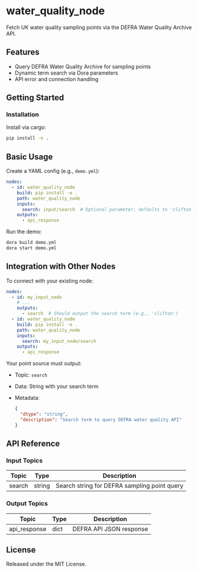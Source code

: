 # water_quality_node

Fetch UK water quality sampling points via the DEFRA Water Quality Archive API.

## Features
- Query DEFRA Water Quality Archive for sampling points
- Dynamic term search via Dora parameters
- API error and connection handling

## Getting Started

### Installation
Install via cargo:
```bash
pip install -e .
````

## Basic Usage

Create a YAML config (e.g., `demo.yml`):

```yaml
nodes:
  - id: water_quality_node
    build: pip install -e .
    path: water_quality_node
    inputs:
      search: input/search  # Optional parameter; defaults to 'clifton'
    outputs:
      - api_response
```

Run the demo:

```bash
dora build demo.yml
dora start demo.yml
```

## Integration with Other Nodes

To connect with your existing node:

```yaml
nodes:
  - id: my_input_node
    # ...
    outputs:
      - search  # Should output the search term (e.g., 'clifton')
  - id: water_quality_node
    build: pip install -e .
    path: water_quality_node
    inputs:
      search: my_input_node/search
    outputs:
      - api_response
```

Your point source must output:

* Topic: `search`
* Data: String with your search term
* Metadata:

  ```json
  {
    "dtype": "string",
    "description": "Search term to query DEFRA water quality API"
  }
  ```

## API Reference

### Input Topics

| Topic  | Type   | Description                                  |
| ------ | ------ | -------------------------------------------- |
| search | string | Search string for DEFRA sampling point query |

### Output Topics

| Topic        | Type  | Description                  |
| ------------ | ----- | --------------------------- |
| api_response | dict  | DEFRA API JSON response     |


## License

Released under the MIT License.
